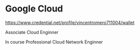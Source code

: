 # Google Cloud
https://www.credential.net/profile/vincentromero711004/wallet

Associate Cloud Enginner

In course
Professional Cloud Network Enginner

